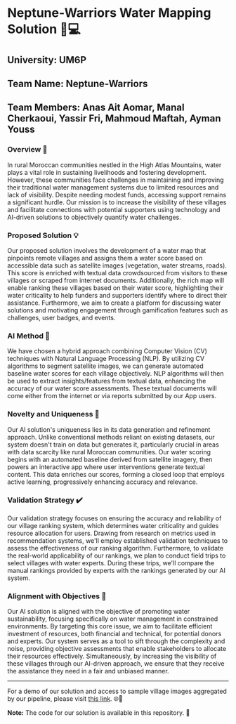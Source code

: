 # Neptune-Warriors Water Mapping Solution 🌊💻

## University: UM6P
## Team Name: Neptune-Warriors
## Team Members: Anas Ait Aomar, Manal Cherkaoui, Yassir Fri, Mahmoud Maftah, Ayman Youss

### Overview 📝

In rural Moroccan communities nestled in the High Atlas Mountains, water plays a vital role in sustaining livelihoods and fostering development. However, these communities face challenges in maintaining and improving their traditional water management systems due to limited resources and lack of visibility. Despite needing modest funds, accessing support remains a significant hurdle. Our mission is to increase the visibility of these villages and facilitate connections with potential supporters using technology and AI-driven solutions to objectively quantify water challenges.

### Proposed Solution 💡

Our proposed solution involves the development of a water map that pinpoints remote villages and assigns them a water score based on accessible data such as satellite images (vegetation, water streams, roads). This score is enriched with textual data crowdsourced from visitors to these villages or scraped from internet documents. Additionally, the rich map will enable ranking these villages based on their water score, highlighting their water criticality to help funders and supporters identify where to direct their assistance. Furthermore, we aim to create a platform for discussing water solutions and motivating engagement through gamification features such as challenges, user badges, and events.

### AI Method 🤖

We have chosen a hybrid approach combining Computer Vision (CV) techniques with Natural Language Processing (NLP). By utilizing CV algorithms to segment satellite images, we can generate automated baseline water scores for each village objectively. NLP algorithms will then be used to extract insights/features from textual data, enhancing the accuracy of our water score assessments. These textual documents will come either from the internet or via reports submitted by our App users.

### Novelty and Uniqueness 🚀

Our AI solution's uniqueness lies in its data generation and refinement approach. Unlike conventional methods reliant on existing datasets, our system doesn't train on data but generates it, particularly crucial in areas with data scarcity like rural Moroccan communities. Our water scoring begins with an automated baseline derived from satellite imagery, then powers an interactive app where user interventions generate textual content. This data enriches our scores, forming a closed loop that employs active learning, progressively enhancing accuracy and relevance.

### Validation Strategy ✔️

Our validation strategy focuses on ensuring the accuracy and reliability of our village ranking system, which determines water criticality and guides resource allocation for users. Drawing from research on metrics used in recommendation systems, we'll employ established validation techniques to assess the effectiveness of our ranking algorithm. Furthermore, to validate the real-world applicability of our rankings, we plan to conduct field trips to select villages with water experts. During these trips, we'll compare the manual rankings provided by experts with the rankings generated by our AI system.

### Alignment with Objectives 🎯

Our AI solution is aligned with the objective of promoting water sustainability, focusing specifically on water management in constrained environments. By targeting this core issue, we aim to facilitate efficient investment of resources, both financial and technical, for potential donors and experts. Our system serves as a tool to sift through the complexity and noise, providing objective assessments that enable stakeholders to allocate their resources effectively. Simultaneously, by increasing the visibility of these villages through our AI-driven approach, we ensure that they receive the assistance they need in a fair and unbiased manner.

---

For a demo of our solution and access to sample village images aggregated by our pipeline, please visit [this link]([https://example.com/demo-data](https://drive.google.com/file/d/13xGuhJgEZSI2lDquKx1J4xV6ro7ZYbMi/view?usp=sharing)). 🌐📸

**Note:** The code for our solution is available in this repository. 📂
